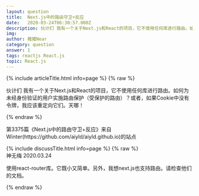 ```yaml
---
layout: question
title:  Next.js中的路由守卫+反应
date:   2020-03-24T06:30:57.000Z
description: 伙计们 我有一个关于Next.js和React的项目，它不使用任何库进行路由。如何为未经身份验证的用户实施路由保护（受保护的路由）？或者，如果Cookie...
img: 
author: 猪猪Near
category: question
answer: 1
tags: reactjs React.js
topic: React.js
---
```

<div class="article-root">
  <div class="article">
    {% include articleTitle.html info=page %}
    {% raw %}
    <div class="article-content"><p><font style="vertical-align: inherit;"><font style="vertical-align: inherit;">伙计们 </font><font style="vertical-align: inherit;">我有一个关于Next.js和React的项目，它不使用任何库进行路由。</font><font style="vertical-align: inherit;">如何为未经身份验证的用户实施路由保护（受保护的路由）？</font><font style="vertical-align: inherit;">或者，如果Cookie中没有令牌，我应该重定向它们。</font><font style="vertical-align: inherit;">天哪！</font></font></p></div>
    {% endraw %}
  </div>
  <p class="winter_mark">第3375篇《Next.js中的路由守卫+反应》来自Winter(https://github.com/aiyld/aiyld.github.io)的站点</p>
  <div class="discuss-wrapper">
    {% include discussTitle.html info=page %}
    {% raw %}
    <div class="discuss-list">
    <div class="discuss-item">
        <div class="discuss-parent">
          <div class="discuss-meta">
            <span class="discuss-user">神无梅</span>
            <span class="discuss-time">2020.03.24</span>
          </div>
          <div class="discuss-comment"><p><font style="vertical-align: inherit;"><font style="vertical-align: inherit;">使用react-router库。</font><font style="vertical-align: inherit;">它既小又简单。</font><font style="vertical-align: inherit;">另外，我想next.js也支持路由。</font><font style="vertical-align: inherit;">请检查他们的文档。</font></font></p></div>
        </div></div>
    </div>
    {% endraw %}
  </div>
<div>
